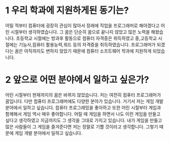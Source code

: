 # 1 우리 학과에 지원하게된 동기는?

어릴 적부터 컴퓨터에 굉장히 관심이 많아서 장래에 직업을 프로그래머로 해야겠다고 어린 시절부터 생각하였습니다. 
그 꿈은 단순히 꿈으로 끝나지 않았고 많은 노력을 해왔습니다. 초등학교 시절에는 방과후 활동으로 컴퓨터 자격증은 취득하였고 
중,고등학교 시절에는 기능사,컴퓨터 활용능력,워드 등의 자격증을 취득하였습니다. 프로그래머가 되겠다는 꿈은 아직까지도 변하지 않았기 때문에
컴퓨터 소프트웨어 학과에 지원하게 되었습니다.

# 2 앞으로 어떤 분야에서 일하고 싶은가?

어린 시절부터 현재까지의 꿈은 바뀌지 않았습니다. 저는 여전히 컴퓨터 프로그래머가 꿈입니다.
다만 컴퓨터 프로그래머에도 다양한 분야가 있습니다. 거기서 저는 게임 개발 분야에서 일하고 싶습니다.
컴퓨터 프로그래밍을 좋아하고 또한 어린 시절부터 게임과 함께해서 게임 역시 매우 좋아합니다.
어릴 때 게임을 하면서 나도 이런 게임을 만들고 싶다고 생각하였고 지금까지도 그 생각을 그대로 가지고 있습니다.
내가 게임을 만들고 많은 사람들이 그 게임을 즐겨준다면 저는 정말로 기쁠 것이라고 생각합니다.
그렇기 때문에 게임 개발 분야에서 일하고 싶습니다.
